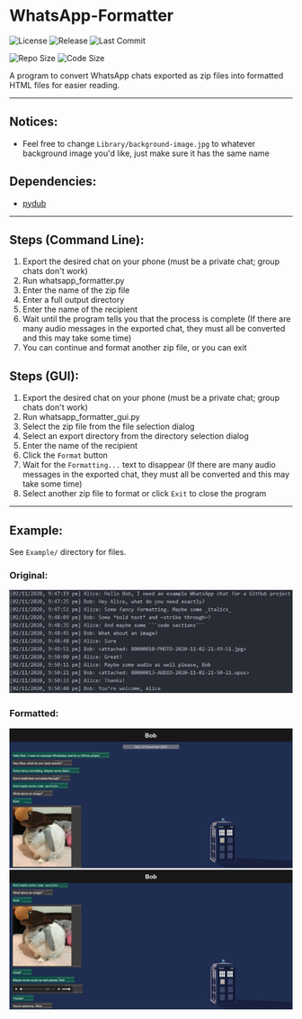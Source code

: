 # WhatsApp-Formatter

![License](https://img.shields.io/github/license/DoctorDalek1963/WhatsApp-Formatter)
![Release](https://img.shields.io/github/v/release/DoctorDalek1963/WhatsApp-Formatter)
![Last Commit](https://img.shields.io/github/last-commit/DoctorDalek1963/WhatsApp-Formatter)

![Repo Size](https://img.shields.io/github/repo-size/DoctorDalek1963/WhatsApp-Formatter)
![Code Size](https://img.shields.io/github/languages/code-size/DoctorDalek1963/WhatsApp-Formatter)

A program to convert WhatsApp chats exported as zip files into formatted HTML files for easier reading.

---

## Notices:
- Feel free to change `Library/background-image.jpg` to whatever background image you'd like, just make sure it has the same name

## Dependencies:
- [pydub](http://pydub.com/)

---

## Steps (Command Line):
1. Export the desired chat on your phone (must be a private chat; group chats don't work)
2. Run whatsapp_formatter.py
3. Enter the name of the zip file
4. Enter a full output directory
5. Enter the name of the recipient
6. Wait until the program tells you that the process is complete (If there are many audio messages in the exported chat, they must all be converted and this may take some time)
7. You can continue and format another zip file, or you can exit

## Steps (GUI):
1. Export the desired chat on your phone (must be a private chat; group chats don't work)
2. Run whatsapp_formatter_gui.py
3. Select the zip file from the file selection dialog
4. Select an export directory from the directory selection dialog
5. Enter the name of the recipient
6. Click the `Format` button
7. Wait for the `Formatting...` text to disappear (If there are many audio messages in the exported chat, they must all be converted and this may take some time)
8. Select another zip file to format or click `Exit` to close the program

---

## Example:
See `Example/` directory for files.

### Original:
![Exported chat in plain text](Example/Images/o1.jpg)

### Formatted:
![Formatted chat 1](Example/Images/f1.jpg)
![Formatted chat 2](Example/Images/f2.jpg)
